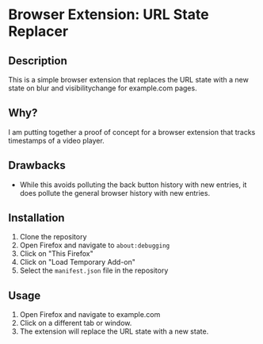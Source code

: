 # Browser Extension: URL State Replacer

## Description

This is a simple browser extension that replaces the URL state with a new state on blur and visibilitychange for example.com pages.

## Why?

I am putting together a proof of concept for a browser extension that tracks
timestamps of a video player.

## Drawbacks

- While this avoids polluting the back button history with new entries,
  it does pollute the general browser history with new entries.

## Installation

1. Clone the repository
2. Open Firefox and navigate to `about:debugging`
3. Click on "This Firefox"
4. Click on "Load Temporary Add-on"
5. Select the `manifest.json` file in the repository

## Usage

1. Open Firefox and navigate to example.com
2. Click on a different tab or window.
3. The extension will replace the URL state with a new state.
